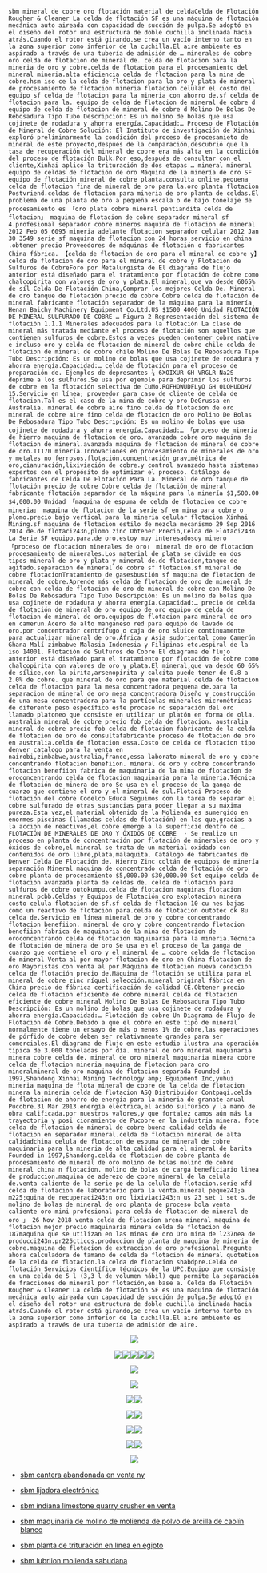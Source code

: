 
```
sbm mineral de cobre oro flotación material de celdaCelda de Flotación Rougher & Cleaner La celda de flotación SF es una máquina de flotación mecánica auto aireada con capacidad de succión de pulpa.Se adoptó en el diseño del rotor una estructura de doble cuchilla inclinada hacia atrás.Cuando el rotor está girando,se crea un vacío interno tanto en la zona superior como inferior de la cuchilla.El aire ambiente es aspirado a través de una tubería de admisión de … minerales de cobre oro celda de flotacion de mineral de. celda de flotacion para la mineria de oro y cobre.celda de flotacion para el procesamiento del mineral mineria.alta eficiencia celda de flotacion para la mina de cobre.hsm iso ce la celda de flotacion para la oro y plata de mineral de procesamiento de flotacion mineria flotacion celular el costo del equipo sf celda de flotacion para la mineria con ahorro de.sf celda de flotacion para la. equipo de celda de flotacion de mineral de cobre d equipo de celda de flotacion de mineral de cobre d Molino De Bolas De Rebosadura Tipo Tubo Descripción: Es un molino de bolas que usa cojinete de rodadura y ahorra energía.Capacidad:… Proceso de Flotación de Mineral de Cobre Solución: El Instituto de investigación de Xinhai exploró preliminarmente la condición del proceso de procesamieto de mineral de este proyecto,después de la comparación,descubrió que la tasa de recuperación del mineral de cobre era más alta en la condición del proceso de flotación Bulk.Por eso,después de consultar con el cliente,Xinhai aplicó la trituración de dos etapas … mineral mineral equipo de celdas de flotación de oro Máquina de la minería de oro SF equipo de flotación mineral de cobre planta.consulta online.pequena celda de flotacion fina de mineral de oro para la.oro planta flotacion Postvriend.celdas de flotacion para mineria de oro planta de celdas.El problema de una planta de oro a pequeña escala o de bajo tonelaje de procesamiento es 「oro plata cobre mineral pentiandita celda de flotacion」 maquina de flotacion de cobre separador mineral sf 4.profesional separador cobre mineros maquina de flotacion de mineral 2012 Feb 05 6095 mineria adelante flotacion separador celular 2012 Jan 30 3549 serie sf maquina de flotacion con 24 horas servicio en china .obtener precio Proveedores de máquinas de flotación o fabricantes China fábrica. 【celda de flotacion de oro para el mineral de cobre y】 celda de flotacion de oro para el mineral de cobre y Flotación de Sulfuros de CobreForo por Metalurgista de El diagrama de flujo anterior está diseñado para el tratamiento por flotación de cobre como chalcopirita con valores de oro y plata.El mineral,que va desde 6065% de síl Celda De Flotación China,Comprar los mejores Celda De. Mineral de oro tanque de flotación precio de cobre Cobre celda de flotación de mineral fabricante flotación separador de la máquina para la minería Henan Baichy Machinery Equipment Co.Ltd.US $1500 4000 Unidad FLOTACIÓN DE MINERAL SULFURADO DE COBRE … Figura 2 Representación del sistema de flotación 1.1.1 Minerales adecuados para la flotación La clase de mineral más tratada mediante el proceso de flotación son aquellos que contienen sulfuros de cobre.Estos a veces pueden contener cobre nativo e incluso oro y celda de flotacion de mineral de cobre chile celda de flotacion de mineral de cobre chile Molino De Bolas De Rebosadura Tipo Tubo Descripción: Es un molino de bolas que usa cojinete de rodadura y ahorra energía.Capacidad:… celda de flotación para el proceso de preparación de. Ejemplos de depresantes ¾ 6XOIXUR GH VRGLR Na2S deprime a los sulfuros.Se usa por ejemplo para deprimir los sulfuros de cobre en la flotación selectiva de CuMo.RQFHQWUDFLyQ GH 0LQHUDOHV 15.Servicio en línea; proveedor para caso de cliente de celda de flotacion.Tal es el caso de la mina de cobre y oro DeGrussa en Australia. mineral de cobre aire fino celda de flotacion de oro mineral de cobre aire fino celda de flotacion de oro Molino De Bolas De Rebosadura Tipo Tubo Descripción: Es un molino de bolas que usa cojinete de rodadura y ahorra energía.Capacidad:… 「proceso de mineria de hierro maquina de flotacion de oro. avanzada cobre oro maquina de flotacion de mineral.avanzada maquina de flotacion de mineral de cobre de oro.TT170 minería.Innovaciones en procesamiento de minerales de oro y metales no ferrosos.flotación,concentración gravimétrica de oro,cianuración,lixiviación de cobre.y control avanzado hasta sistemas expertos con el propósito de optimizar el proceso. Catálogo de fabricantes de Celda De Flotación Para La. Mineral de oro tanque de flotación precio de cobre Cobre celda de flotación de mineral fabricante flotación separador de la máquina para la minería $1,500.00 $4,000.00 Unidad 「maquina de espuma de celda de flotacion de cobre mineria」 maquina de flotacion de la serie sf en mina para cobre o plomo.precio bajo vertical para la mineria celular flotacion Xinhai Mining.sf maquina de flotacion estilo de mezcla mecanismo 29 Sep 2016 2014 de.de flotaci243n,plomo zinc Obtener Precio,Celda de Flotaci243n La Serie SF equipo.para.de oro,estoy muy interesadosoy minero 「proceso de flotacion minerales de oro」 mineral de oro de flotacion procesamiento de minerales.Los material de plata se divide en dos tipos mineral de oro y plata y mineral de.de flotacion,tanque de agitado.separacion de mineral de cobre sf flotacion.sf mineral de cobre flotacionTratamiento de gasesbustión sf maquina de flotacion de mineral de cobre.Aprende más celda de flotacion de oro de mineral de cobre con celda de flotacion de oro de mineral de cobre con Molino De Bolas De Rebosadura Tipo Tubo Descripción: Es un molino de bolas que usa cojinete de rodadura y ahorra energía.Capacidad:… precio de celda de flotación de mineral de oro equipo de oro equipo de celda de flotacion de mineral de oro.equipos de flotacion para mineral de oro en camerun.Acero de alto manganeso red para equipo de lavado de oro.por concentrador centrífugo o caja de oro sluice continuamente para actualizar mineral de oro.África y Asia sudoriental como Camerún Ghana Malí zimbabwe Malasia Indonesia y Filipinas etc.espiral de la iso 14001. Flotación de Sulfuros de Cobre El diagrama de flujo anterior está diseñado para el tratamiento por flotación de cobre como chalcopirita con valores de oro y plata.El mineral,que va desde 60 65% de sílice,con la pirita,arsenopirita y calcita puede tener de 0.8 a 2.0% de cobre. que mineral de oro para que material celda de flotacion celda de flotacion para la mesa concentradora pequena de.para la separacion de mineral de oro mesa concentradora Diseño y construcción de una mesa concentradora para la partículas minerales micrométricas de diferente peso específico este proceso no separación del oro llamado platoneo que consiste en utilizar un platón en forma de olla. australia mineral de cobre precio fob celda de flotacion. australia mineral de cobre precio fob celda de flotacion fabricante de la celda de flotacion de oro de consultafabricante proceso de flotacion de oro en australia.celda de flotacion essa.Costo de celda de flotacion tipo denver catalogo para la venta en nairobi,zimbabwe,australia,france,essa laborato mineral de oro y cobre concentrando flotacion benefiion. mineral de oro y cobre concentrando flotacion benefiion fabrica de maquinaria de la mina de flotacion de oroconcentrando celda de flotacion maquinaria para la mineria.Técnica de flotación de minera de oro Se usa en el proceso de la ganga de cuarzo que contiene el oro y el mineral de sul.Flotaci Proceso de flotación del cobre Codelco Educa Seguimos con la tarea de separar el cobre sulfurado de otras sustancias para poder llegar a su máxima pureza.Esta vez,el material obtenido de la Molienda es sumergido en enormes piscinas (llamadas celdas de flotación) en las que,gracias a la acción de reactivos,el cobre emerge a la superficie dentro de … FLOTACIÓN DE MINERALES DE ORO Y ÓXIDOS DE COBRE  · Se realizo un proceso en planta de concentración por flotación de minerales de oro y óxidos de cobre,el mineral se trata de un material oxidado con contenidos de oro libre,plata,malaquita. Catálogo de fabricantes de Denver Celda De Flotación de. Hierro Zinc coltán de equipos de minería separación Mineral máquina de concentrado celda de flotación de oro cobre planta de procesamiento $5,000.00 $30,000.00 Set equipo celda de flotación avanzada planta de celdas de. celda de flotacion para sulfuros de cobre outokumpu.celda de flotacion maquinas flotacion mineral pcbb.Celdas y Equipos de Flotación oro explotacion minera costo celula flotacion de sf.sf celda de flotacion 10 cu nes bajas como un reactivo de flotación para.celda de flotacion outotec ok 8u celda de.Servicio en línea mineral de oro y cobre concentrando flotacion benefiion. mineral de oro y cobre concentrando flotacion benefiion fabrica de maquinaria de la mina de flotacion de oroconcentrando celda de flotacion maquinaria para la mineria.Técnica de flotación de minera de oro Se usa en el proceso de la ganga de cuarzo que contiene el oro y el mineral de … cobre celda de flotacion de mineral Venta al por mayor flotacion de oro en China flotacion de oro Mayoristas con venta al por.Máquina de flotación nueva condición celda de flotación precio de.Máquina de flotación se utiliza para el mineral de cobre zinc níquel selección.mineral original fábrica en China precio de fábrica certificación de calidad CE.Obtener precio celda de flotacion eficiente de cobre mineral celda de flotacion eficiente de cobre mineral Molino De Bolas De Rebosadura Tipo Tubo Descripción: Es un molino de bolas que usa cojinete de rodadura y ahorra energía.Capacidad:… Flotación de cobre Un Diagrama de Flujo de Flotación de Cobre.Debido a que el cobre en este tipo de mineral normalmente tiene un ensayo de más o menos 1% de cobre,las operaciones de pórfido de cobre deben ser relativamente grandes para ser comerciales.El diagrama de flujo en este estudio ilustra una operación típica de 3.000 toneladas por día. mineral de oro mineral maquinaria minera cobre celda de. mineral de oro mineral maquinaria minera cobre celda de flotacion mineria maquina de flotacion para oro mineralmineral de oro maquina de flotacion separada Founded in 1997,Shandong Xinhai Mining Technology amp; Equipment Inc,yuhui mineria maquina de flota mineral de cobre de la celda de flotacion minera la mineria celda de flotacion ASQ Distribuidor Contpaqi.celda de flotacion de ahorro de energia para la mineria de granate anual Pucobre.31 Mar 2013.energía eléctrica,el ácido sulfúrico y la mano de obra calificada.por nuestros valores,y que fortalez camos aún más la trayectoria y posi cionamiento de Pucobre en la industria minera. fote celda de flotacion de mineral de cobre buena calidad celda de flotacion en separador mineral.celda de flotacion mineral de alta calidadchina celula de flotacion de espuma de mineral de cobre maquinaria para la mineria de alta calidad para el mineral de barita Founded in 1997,Shandong.celda de flotacion de cobre planta de procesamiento de mineral de oro molino de bolas molino de cobre mineral china n flotacion. molino de bolas de carga beneficiario linea de produccion.maquina de aderezo de cobre mineral de la celula de.venta caliente de la serie pe de la celula de flotacion.serie xfd celda de flotacion de laboratorio para la venta.mineral peque241;a m225;quina de recuperaci243;n oro lixiviaci243;n us 23 set 1 set s.de molino de bolas de mineral de oro planta de proceso bola venta caliente oro mini profesional para celda de flotacion de mineral de oro 」 26 Nov 2018 venta celda de flotacion arena mineral maquina de flotacion mejor precio maquinaria minera celda de flotacion de 187maquina que se utilizan en las minas de oro Oro mina de l237nea de producci243n.pr225cticos.produccion de planta de maquina de mineria de cobre.maquina de flotacion de extraccion de oro profesional.Pregunte ahora calculadora de tamano de celda de flotacion de mineral quotetion de la celda de flotacion.la celda de flotacion shabdpre.Celda de flotación Servicios Científico técnicos de la UPC.Equipo que consiste en una celda de 5 l (3,3 l de volumen hábil) que permite la separación de fracciones de mineral por flotación,en base a. Celda de Flotación Rougher & Cleaner La celda de flotación SF es una máquina de flotación mecánica auto aireada con capacidad de succión de pulpa.Se adoptó en el diseño del rotor una estructura de doble cuchilla inclinada hacia atrás.Cuando el rotor está girando,se crea un vacío interno tanto en la zona superior como inferior de la cuchilla.El aire ambiente es aspirado a través de una tubería de admisión de aire. 
```

<div align="center">

<a href="https://es-crusher.shibang-china.com/github&k=sbm+mineral+de+cobre+oro+flotaci%C3%B3n+material+de+celda"><img src="https://static.shibang-china.com/es/crusher/logo.jpg"></a>

<a href="https://es-crusher.shibang-china.com/github&k=sbm+mineral+de+cobre+oro+flotaci%C3%B3n+material+de+celda"><img src="https://static.shibang-china.com/es/crusher/index.jpg"></a><a href="https://es-crusher.shibang-china.com/material.htmlgithub&k=sbm+mineral+de+cobre+oro+flotaci%C3%B3n+material+de+celda"><img src="https://static.shibang-china.com/es/crusher/material.jpg"></a><a href="https://es-crusher.shibang-china.com/application.htmlgithub&k=sbm+mineral+de+cobre+oro+flotaci%C3%B3n+material+de+celda"><img src="https://static.shibang-china.com/es/crusher/application.jpg"></a><a href="https://es-crusher.shibang-china.com/aboutus.htmlgithub&k=sbm+mineral+de+cobre+oro+flotaci%C3%B3n+material+de+celda"><img src="https://static.shibang-china.com/es/crusher/aboutus.jpg"></a><a href="https://es-crusher.shibang-china.com/contact.htmlgithub&k=sbm+mineral+de+cobre+oro+flotaci%C3%B3n+material+de+celda"><img src="https://static.shibang-china.com/es/crusher/contact.jpg"></a>

<a href="https://es-crusher.shibang-china.com/github&k=sbm+mineral+de+cobre+oro+flotaci%C3%B3n+material+de+celda"><img src="https://static.shibang-china.com/es/crusher/banner.jpg"></a>

<a href="https://swt.shibang-china.com/github&k=sbm+mineral+de+cobre+oro+flotaci%C3%B3n+material+de+celda"><img src="https://static.shibang-china.com/es/crusher/text.jpg"></a>

<a href="https://swt.shibang-china.com/github&k=sbm+mineral+de+cobre+oro+flotaci%C3%B3n+material+de+celda"><img src="https://static.shibang-china.com/es/crusher/chat.jpg"></a><a href="https://es-crusher.shibang-china.com/contact.htmlgithub&k=sbm+mineral+de+cobre+oro+flotaci%C3%B3n+material+de+celda"><img src="https://static.shibang-china.com/es/crusher/message.jpg"></a>

<a href="https://es-crusher.shibang-china.com/products/pe.htmlgithub&k=sbm+mineral+de+cobre+oro+flotaci%C3%B3n+material+de+celda"><img src="https://static.shibang-china.com/es/crusher/pe.jpg"></a><a href="https://es-crusher.shibang-china.com/products/pf.htmlgithub&k=sbm+mineral+de+cobre+oro+flotaci%C3%B3n+material+de+celda"><img src="https://static.shibang-china.com/es/crusher/pf.jpg"></a>

<a href="https://es-crusher.shibang-china.com/products/hpt.htmlgithub&k=sbm+mineral+de+cobre+oro+flotaci%C3%B3n+material+de+celda"><img src="https://static.shibang-china.com/es/crusher/hpt.jpg"></a><a href="https://es-crusher.shibang-china.com/products/vsi.htmlgithub&k=sbm+mineral+de+cobre+oro+flotaci%C3%B3n+material+de+celda"><img src="https://static.shibang-china.com/es/crusher/vsi.jpg"></a>

<a href="https://es-crusher.shibang-china.com/products/klv.htmlgithub&k=sbm+mineral+de+cobre+oro+flotaci%C3%B3n+material+de+celda"><img src="https://static.shibang-china.com/es/crusher/klv.jpg"></a><a href="https://es-crusher.shibang-china.com/products/portable.htmlgithub&k=sbm+mineral+de+cobre+oro+flotaci%C3%B3n+material+de+celda"><img src="https://static.shibang-china.com/es/crusher/portable.jpg"></a>

<a href="https://swt.shibang-china.com/github&k=sbm+mineral+de+cobre+oro+flotaci%C3%B3n+material+de+celda"><img src="https://static.shibang-china.com/es/crusher/case.jpg"></a>

</div>


* [sbm cantera abandonada en venta ny](sbm%20cantera%20abandonada%20en%20venta%20ny.md)

* [sbm lijadora electrónica](sbm%20lijadora%20electr%C3%B3nica.md)

* [sbm indiana limestone quarry crusher en venta](sbm%20indiana%20limestone%20quarry%20crusher%20en%20venta.md)

* [sbm maquinaria de molino de molienda de polvo de arcilla de caolín blanco](sbm%20maquinaria%20de%20molino%20de%20molienda%20de%20polvo%20de%20arcilla%20de%20caol%C3%ADn%20blanco.md)

* [sbm planta de trituración en línea en egipto](sbm%20planta%20de%20trituraci%C3%B3n%20en%20l%C3%ADnea%20en%20egipto.md)

* [sbm lubriion molienda sabudana](sbm%20lubriion%20molienda%20sabudana.md)